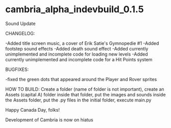 # cambria_alpha_indevbuild_0.1.5

Sound Update

CHANGELOG:

-Added title screen music, a cover of Erik Satie's Gymnopedie #1
-Added footstep sound effects
-Added death sound effect
-Added currently unimplemented and incomplete code for loading new levels
-Added currently unimplemented and incomplete code for a Hit Points system

BUGFIXES:

-fixed the green dots that appeared around the Player and Rover sprites

HOW TO BUILD:
Create a folder (name of folder is not important), create an Assets (capital A) folder inside that folder, put the images and sounds inside the Assets folder, put the .py files in the initial folder, execute main.py

Happy Canada Day, folks!

Development of Cambria is now on hiatus
